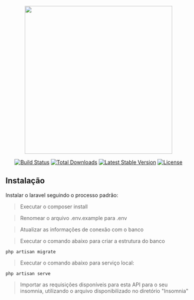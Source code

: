 <p align="center"><a href="https://laravel.com" target="_blank"><img src="https://raw.githubusercontent.com/laravel/art/master/logo-lockup/5%20SVG/2%20CMYK/1%20Full%20Color/laravel-logolockup-cmyk-red.svg" width="400"></a></p>

<p align="center">
<a href="https://travis-ci.org/laravel/framework"><img src="https://travis-ci.org/laravel/framework.svg" alt="Build Status"></a>
<a href="https://packagist.org/packages/laravel/framework"><img src="https://poser.pugx.org/laravel/framework/d/total.svg" alt="Total Downloads"></a>
<a href="https://packagist.org/packages/laravel/framework"><img src="https://poser.pugx.org/laravel/framework/v/stable.svg" alt="Latest Stable Version"></a>
<a href="https://packagist.org/packages/laravel/framework"><img src="https://poser.pugx.org/laravel/framework/license.svg" alt="License"></a>
</p>

## Instalação

Instalar o laravel seguindo o processo padrão:

> Executar o composer install

> Renomear o arquivo .env.example para .env

> Atualizar as informações de conexão com o banco

> Executar o comando abaixo para criar a estrutura do banco

``` php artisan migrate ```

> Executar o comando abaixo para serviço local:

``` php artisan serve ```

> Importar as requisições disponíveis para esta API para o seu insomnia, utilizando o arquivo disponibilizado no diretório "Insomnia"
